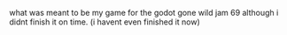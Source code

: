 what was meant to be my game for the godot gone wild jam 69 although i didnt finish it on time. (i havent even finished it now)
